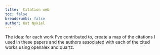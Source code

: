 ```yaml
---
title:  Citation web
toc: false
breadcrumbs: false
author: Kat Nykiel
---
```


The idea: for each work I've contributed to, create a map of the citations I used in these papers and the authors associated with each of the cited works using openalex and quartz.

